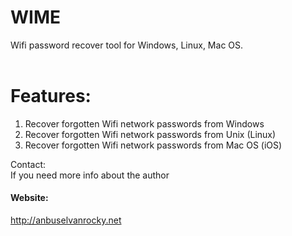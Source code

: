 # WIME
Wifi password recover tool for Windows, Linux, Mac OS.<br></br>

# Features:
1. Recover forgotten Wifi network passwords from Windows<br>
2. Recover forgotten Wifi network passwords from Unix (Linux)<br>
3. Recover forgotten Wifi network passwords from Mac OS (iOS)<br>

Contact:<br>
If you need more info about the author<br>
<h4>Website:</h4> <a href='http://anbuselvanrocky.net'>http://anbuselvanrocky.net</a>
